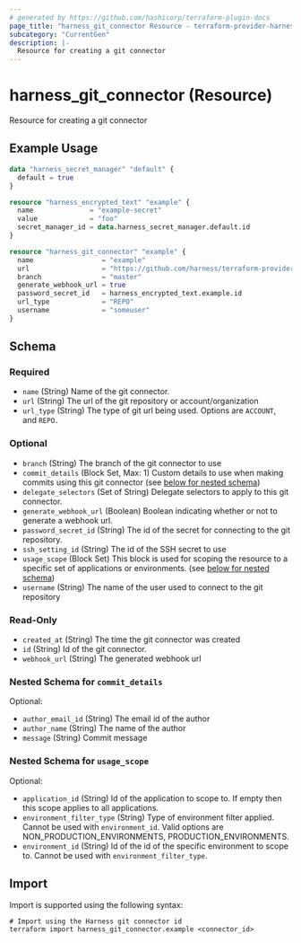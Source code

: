 ```yaml
---
# generated by https://github.com/hashicorp/terraform-plugin-docs
page_title: "harness_git_connector Resource - terraform-provider-harness"
subcategory: "CurrentGen"
description: |-
  Resource for creating a git connector
---
```


# harness_git_connector (Resource)

Resource for creating a git connector

## Example Usage

```terraform
data "harness_secret_manager" "default" {
  default = true
}

resource "harness_encrypted_text" "example" {
  name              = "example-secret"
  value             = "foo"
  secret_manager_id = data.harness_secret_manager.default.id
}

resource "harness_git_connector" "example" {
  name                 = "example"
  url                  = "https://github.com/harness/terraform-provider-harness"
  branch               = "master"
  generate_webhook_url = true
  password_secret_id   = harness_encrypted_text.example.id
  url_type             = "REPO"
  username             = "someuser"
}
```

<!-- schema generated by tfplugindocs -->
## Schema

### Required

- `name` (String) Name of the git connector.
- `url` (String) The url of the git repository or account/organization
- `url_type` (String) The type of git url being used. Options are `ACCOUNT`, and `REPO.`

### Optional

- `branch` (String) The branch of the git connector to use
- `commit_details` (Block Set, Max: 1) Custom details to use when making commits using this git connector (see [below for nested schema](#nestedblock--commit_details))
- `delegate_selectors` (Set of String) Delegate selectors to apply to this git connector.
- `generate_webhook_url` (Boolean) Boolean indicating whether or not to generate a webhook url.
- `password_secret_id` (String) The id of the secret for connecting to the git repository.
- `ssh_setting_id` (String) The id of the SSH secret to use
- `usage_scope` (Block Set) This block is used for scoping the resource to a specific set of applications or environments. (see [below for nested schema](#nestedblock--usage_scope))
- `username` (String) The name of the user used to connect to the git repository

### Read-Only

- `created_at` (String) The time the git connector was created
- `id` (String) Id of the git connector.
- `webhook_url` (String) The generated webhook url

<a id="nestedblock--commit_details"></a>
### Nested Schema for `commit_details`

Optional:

- `author_email_id` (String) The email id of the author
- `author_name` (String) The name of the author
- `message` (String) Commit message


<a id="nestedblock--usage_scope"></a>
### Nested Schema for `usage_scope`

Optional:

- `application_id` (String) Id of the application to scope to. If empty then this scope applies to all applications.
- `environment_filter_type` (String) Type of environment filter applied. Cannot be used with `environment_id`. Valid options are NON_PRODUCTION_ENVIRONMENTS, PRODUCTION_ENVIRONMENTS.
- `environment_id` (String) Id of the id of the specific environment to scope to. Cannot be used with `environment_filter_type`.

## Import

Import is supported using the following syntax:

```shell
# Import using the Harness git connector id
terraform import harness_git_connector.example <connector_id>
```
